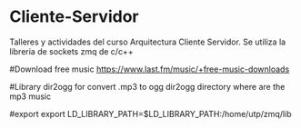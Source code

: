 # Cliente-Servidor
Talleres y actividades del curso Arquitectura Cliente Servidor. Se utiliza la libreria de sockets zmq de c/c++

#Download free music
https://www.last.fm/music/+free-music-downloads

#Library dir2ogg for convert .mp3 to ogg
dir2ogg directory where are the mp3 music

#export
export LD_LIBRARY_PATH=$LD_LIBRARY_PATH:/home/utp/zmq/lib
